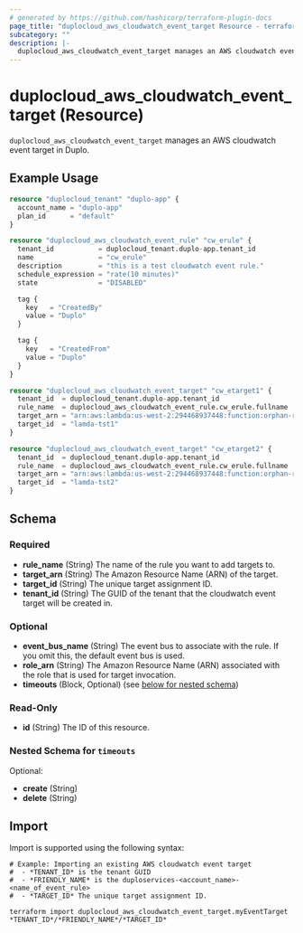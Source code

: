 ```yaml
---
# generated by https://github.com/hashicorp/terraform-plugin-docs
page_title: "duplocloud_aws_cloudwatch_event_target Resource - terraform-provider-duplocloud"
subcategory: ""
description: |-
  duplocloud_aws_cloudwatch_event_target manages an AWS cloudwatch event target in Duplo.
---
```


# duplocloud_aws_cloudwatch_event_target (Resource)

`duplocloud_aws_cloudwatch_event_target` manages an AWS cloudwatch event target in Duplo.

## Example Usage

```terraform
resource "duplocloud_tenant" "duplo-app" {
  account_name = "duplo-app"
  plan_id      = "default"
}

resource "duplocloud_aws_cloudwatch_event_rule" "cw_erule" {
  tenant_id           = duplocloud_tenant.duplo-app.tenant_id
  name                = "cw_erule"
  description         = "this is a test cloudwatch event rule."
  schedule_expression = "rate(10 minutes)"
  state               = "DISABLED"

  tag {
    key   = "CreatedBy"
    value = "Duplo"
  }

  tag {
    key   = "CreatedFrom"
    value = "Duplo"
  }
}

resource "duplocloud_aws_cloudwatch_event_target" "cw_etarget1" {
  tenant_id  = duplocloud_tenant.duplo-app.tenant_id
  rule_name  = duplocloud_aws_cloudwatch_event_rule.cw_erule.fullname
  target_arn = "arn:aws:lambda:us-west-2:294468937448:function:orphan-resource-tag"
  target_id  = "lamda-tst1"
}

resource "duplocloud_aws_cloudwatch_event_target" "cw_etarget2" {
  tenant_id  = duplocloud_tenant.duplo-app.tenant_id
  rule_name  = duplocloud_aws_cloudwatch_event_rule.cw_erule.fullname
  target_arn = "arn:aws:lambda:us-west-2:294468937448:function:orphan-resource-tag"
  target_id  = "lamda-tst2"
}
```

<!-- schema generated by tfplugindocs -->
## Schema

### Required

- **rule_name** (String) The name of the rule you want to add targets to.
- **target_arn** (String) The Amazon Resource Name (ARN) of the target.
- **target_id** (String) The unique target assignment ID.
- **tenant_id** (String) The GUID of the tenant that the cloudwatch event target will be created in.

### Optional

- **event_bus_name** (String) The event bus to associate with the rule. If you omit this, the default event bus is used.
- **role_arn** (String) The Amazon Resource Name (ARN) associated with the role that is used for target invocation.
- **timeouts** (Block, Optional) (see [below for nested schema](#nestedblock--timeouts))

### Read-Only

- **id** (String) The ID of this resource.

<a id="nestedblock--timeouts"></a>
### Nested Schema for `timeouts`

Optional:

- **create** (String)
- **delete** (String)

## Import

Import is supported using the following syntax:

```shell
# Example: Importing an existing AWS cloudwatch event target
#  - *TENANT_ID* is the tenant GUID
#  - *FRIENDLY_NAME* is the duploservices-<account_name>-<name_of_event_rule>
#  - *TARGET_ID* The unique target assignment ID.

terraform import duplocloud_aws_cloudwatch_event_target.myEventTarget *TENANT_ID*/*FRIENDLY_NAME*/*TARGET_ID*
```
